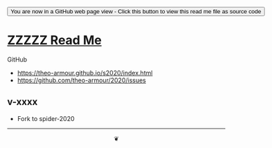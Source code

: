 <span style=display:none; >[You are now in a GitHub source code view - click this link to view Read Me file as a web page](https://theo-armour.github.io/2020/#README.md "View file as a web page.") </span>

<div><input type=button onclick=window.location.href="https://github.com/theo-armour/2020/"
value="You are now in a GitHub web page view - Click this button to view this read me file as source code" ></div>

# [ZZZZZ Read Me]( ./readme.html )

<!--@@@
<iframe src=https://theo-armour.github.io/2020/xxxxx height=500px width=100% ></iframe>
_ZZZZZ_

### Full Screen: [ZZZZZ]( https://theo-armour.github.io/2020/xxxxx.html )

@@@-->

GitHub

* https://theo-armour.github.io/s2020/index.html
* https://github.com/theo-armour/2020/issues



## v-xxxx

* Fork to spider-2020


***

<center title="hello! Click me to go up to the top" ><a href=javascript:window.scrollTo(0,0); style=text-decoration:none; >❦</a></center>
